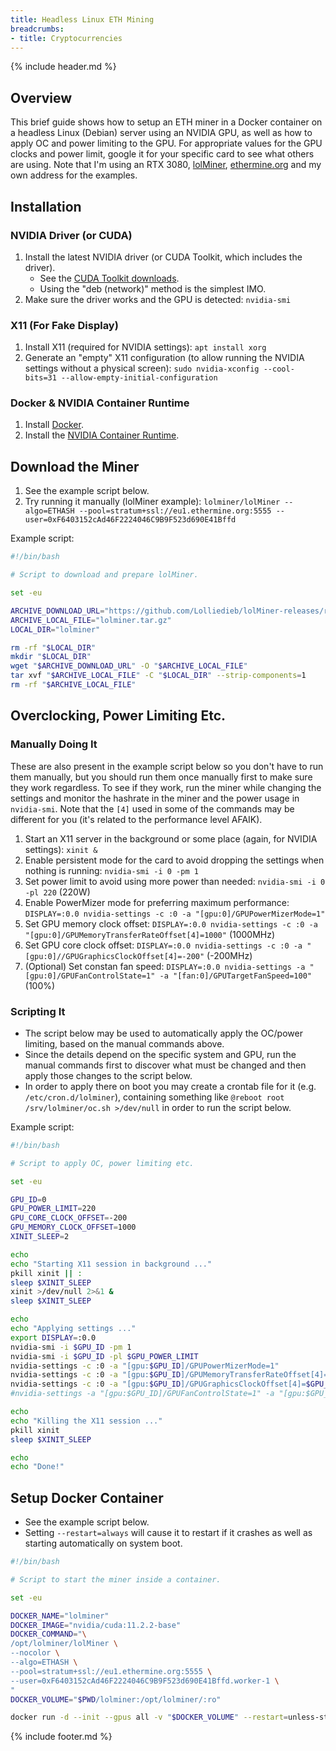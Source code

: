 ```yaml
---
title: Headless Linux ETH Mining
breadcrumbs:
- title: Cryptocurrencies
---
```

{% include header.md %}

## Overview

This brief guide shows how to setup an ETH miner in a Docker container on a headless Linux (Debian) server using an NVIDIA GPU, as well as how to apply OC and power limiting to the GPU.
For appropriate values for the GPU clocks and power limit, google it for your specific card to see what others are using.
Note that I'm using an RTX 3080, [lolMiner](https://github.com/Lolliedieb/lolMiner-releases/releases), [ethermine.org](https://ethermine.org) and my own address for the examples.

## Installation

### NVIDIA Driver (or CUDA)

1. Install the latest NVIDIA driver (or CUDA Toolkit, which includes the driver).
    - See the [CUDA Toolkit downloads](https://developer.nvidia.com/cuda-downloads).
    - Using the "deb (network)" method is the simplest IMO.
1. Make sure the driver works and the GPU is detected: `nvidia-smi`

### X11 (For Fake Display)

1. Install X11 (required for NVIDIA settings): `apt install xorg`
1. Generate an "empty" X11 configuration (to allow running the NVIDIA settings without a physical screen): `sudo nvidia-xconfig --cool-bits=31 --allow-empty-initial-configuration`

### Docker & NVIDIA Container Runtime

1. Install [Docker](https://docs.docker.com/engine/install/debian/).
1. Install the [NVIDIA Container Runtime](https://docs.nvidia.com/datacenter/cloud-native/container-toolkit/install-guide.html#docker).

## Download the Miner

1. See the example script below.
1. Try running it manually (lolMiner example): `lolminer/lolMiner --algo=ETHASH --pool=stratum+ssl://eu1.ethermine.org:5555 --user=0xF6403152cAd46F2224046C9B9F523d690E41Bffd`

Example script:

```sh
#!/bin/bash

# Script to download and prepare lolMiner.

set -eu

ARCHIVE_DOWNLOAD_URL="https://github.com/Lolliedieb/lolMiner-releases/releases/download/1.26/lolMiner_v1.26_Lin64.tar.gz"
ARCHIVE_LOCAL_FILE="lolminer.tar.gz"
LOCAL_DIR="lolminer"

rm -rf "$LOCAL_DIR"
mkdir "$LOCAL_DIR"
wget "$ARCHIVE_DOWNLOAD_URL" -O "$ARCHIVE_LOCAL_FILE"
tar xvf "$ARCHIVE_LOCAL_FILE" -C "$LOCAL_DIR" --strip-components=1
rm -rf "$ARCHIVE_LOCAL_FILE"
```

## Overclocking, Power Limiting Etc.

### Manually Doing It

These are also present in the example script below so you don't have to run them manually, but you should run them once manually first to make sure they work regardless.
To see if they work, run the miner while changing the settings and monitor the hashrate in the miner and the power usage in `nvidia-smi`.
Note that the `[4]` used in some of the commands may be different for you (it's related to the performance level AFAIK).

1. Start an X11 server in the background or some place (again, for NVIDIA settings): `xinit &`
1. Enable persistent mode for the card to avoid dropping the settings when nothing is running: `nvidia-smi -i 0 -pm 1`
1. Set power limit to avoid using more power than needed: `nvidia-smi -i 0 -pl 220` (220W)
1. Enable PowerMizer mode for preferring maximum performance: `DISPLAY=:0.0 nvidia-settings -c :0 -a "[gpu:0]/GPUPowerMizerMode=1"`
1. Set GPU memory clock offset: `DISPLAY=:0.0 nvidia-settings -c :0 -a "[gpu:0]/GPUMemoryTransferRateOffset[4]=1000"` (1000MHz)
1. Set GPU core clock offset: `DISPLAY=:0.0 nvidia-settings -c :0 -a "[gpu:0]//GPUGraphicsClockOffset[4]=-200"` (-200MHz)
1. (Optional) Set constan fan speed: `DISPLAY=:0.0 nvidia-settings -a "[gpu:0]/GPUFanControlState=1" -a "[fan:0]/GPUTargetFanSpeed=100"` (100%)

### Scripting It

- The script below may be used to automatically apply the OC/power limiting, based on the manual commands above.
- Since the details depend on the specific system and GPU, run the manual commands first to discover what must be changed and then apply those changes to the script below.
- In order to apply there on boot you may create a crontab file for it (e.g. `/etc/cron.d/lolminer`), containing something like `@reboot root /srv/lolminer/oc.sh >/dev/null` in order to run the script below.

Example script:

```sh
#!/bin/bash

# Script to apply OC, power limiting etc.

set -eu

GPU_ID=0
GPU_POWER_LIMIT=220
GPU_CORE_CLOCK_OFFSET=-200
GPU_MEMORY_CLOCK_OFFSET=1000
XINIT_SLEEP=2

echo
echo "Starting X11 session in background ..."
pkill xinit || :
sleep $XINIT_SLEEP
xinit >/dev/null 2>&1 &
sleep $XINIT_SLEEP

echo
echo "Applying settings ..."
export DISPLAY=:0.0
nvidia-smi -i $GPU_ID -pm 1
nvidia-smi -i $GPU_ID -pl $GPU_POWER_LIMIT
nvidia-settings -c :0 -a "[gpu:$GPU_ID]/GPUPowerMizerMode=1"
nvidia-settings -c :0 -a "[gpu:$GPU_ID]/GPUMemoryTransferRateOffset[4]=$GPU_MEMORY_CLOCK_OFFSET"
nvidia-settings -c :0 -a "[gpu:$GPU_ID]/GPUGraphicsClockOffset[4]=$GPU_CORE_CLOCK_OFFSET"
#nvidia-settings -a "[gpu:$GPU_ID]/GPUFanControlState=1" -a "[gpu:$GPU_ID]/GPUTargetFanSpeed=100"

echo
echo "Killing the X11 session ..."
pkill xinit
sleep $XINIT_SLEEP

echo
echo "Done!"
```

## Setup Docker Container

- See the example script below.
- Setting `--restart=always` will cause it to restart if it crashes as well as starting automatically on system boot.

```sh
#!/bin/bash

# Script to start the miner inside a container.

set -eu

DOCKER_NAME="lolminer"
DOCKER_IMAGE="nvidia/cuda:11.2.2-base"
DOCKER_COMMAND="\
/opt/lolminer/lolMiner \
--nocolor \
--algo=ETHASH \
--pool=stratum+ssl://eu1.ethermine.org:5555 \
--user=0xF6403152cAd46F2224046C9B9F523d690E41Bffd.worker-1 \
"
DOCKER_VOLUME="$PWD/lolminer:/opt/lolminer/:ro"

docker run -d --init --gpus all -v "$DOCKER_VOLUME" --restart=unless-stopped --name="$DOCKER_NAME" "$DOCKER_IMAGE" $DOCKER_COMMAND
```

{% include footer.md %}
